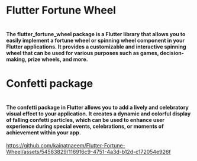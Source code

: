 # Flutter Fortune Wheel
# <h4>The flutter_fortune_wheel package is a Flutter library that allows you to easily implement a fortune wheel or spinning wheel component in your Flutter applications. It provides a customizable and interactive spinning wheel that can be used for various purposes such as games, decision-making, prize wheels, and more. </h4>

# Confetti package
# <h4>The confetti package in Flutter allows you to add a lively and celebratory visual effect to your application. It creates a dynamic and colorful display of falling confetti particles, which can be used to enhance user experience during special events, celebrations, or moments of achievement within your app.</h4>



https://github.com/kainatnaeem/Flutter-Fortune-Wheel/assets/54583829/116916c9-4751-4a3d-b12d-c172054e926f

